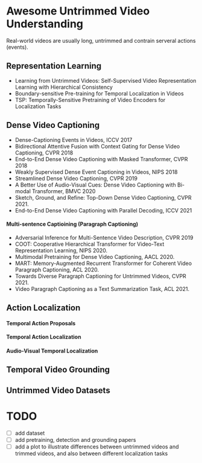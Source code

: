 # Awesome Untrimmed Video Understanding
Real-world videos are usually long, untrimmed and contrain serveral actions (events). 

## Representation Learning
* Learning from Untrimmed Videos: Self-Supervised Video Representation Learning with Hierarchical Consistency
* Boundary-sensitive Pre-training for Temporal Localization in Videos
* TSP: Temporally-Sensitive Pretraining of Video Encoders for Localization Tasks

## Dense Video Captioning
* Dense-Captioning Events in Videos, ICCV 2017
* Bidirectional Attentive Fusion with Context Gating for Dense Video Captioning, CVPR 2018
* End-to-End Dense Video Captioning with Masked Transformer, CVPR 2018
* Weakly Supervised Dense Event Captioning in Videos, NIPS 2018
* Streamlined Dense Video Captioning, CVPR 2019
* A Better Use of Audio-Visual Cues: Dense Video Captioning with Bi-modal Transformer, BMVC 2020 
* Sketch, Ground, and Refine: Top-Down Dense Video Captioning, CVPR 2021.
* End-to-End Dense Video Captioning with Parallel Decoding, ICCV 2021
#### Multi-sentence Captioining (Paragraph Captioning)
* Adversarial Inference for Multi-Sentence Video Description, CVPR 2019
* COOT: Cooperative Hierarchical Transformer for Video-Text Representation Learning, NIPS 2020.
* Multimodal Pretraining for Dense Video Captioning, AACL 2020.
* MART: Memory-Augmented Recurrent Transformer for Coherent Video Paragraph Captioning, ACL 2020.
* Towards Diverse Paragraph Captioning for Untrimmed Videos, CVPR 2021.
* Video Paragraph Captioning as a Text Summarization Task, ACL 2021.


## Action Localization
#### Temporal Action Proposals
#### Temporal Action Localization
#### Audio-Visual Temporal Localization

## Temporal Video Grounding

## Untrimmed Video Datasets

# TODO
- [ ] add dataset
- [ ] add pretraining, detection and grounding papers
- [ ] add a plot to illustrate differences between untrimmed videos and trimmed videos, and also between different localization tasks
